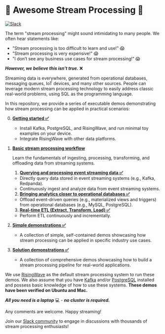 
# :school: Awesome Stream Processing :school:

<div>
  <a
    href="https://risingwave.com/slack"
    target="_blank"
  >
    <img alt="Slack" src="https://badgen.net/badge/Slack/Join%20RisingWave/0abd59?icon=slack" />
  </a>
</div>


The term "stream processing" might sound intimidating to many people. We often hear statements like:

- "Stream processing is too difficult to learn and use!" 😱
- "Stream processing is very expensive!" 😱
- "I don’t see any business use cases for stream processing!" 😱

_**However, we believe this isn't true.**_ ❌


Streaming data is everywhere, generated from operational databases, messaging queues, IoT devices, and many other sources. People can leverage modern stream processing technology to easily address classic real-world problems, using SQL as the programming language.

In this repository, we provide a series of executable demos demonstrating how stream processing can be applied in practical scenarios:

0. [**Getting started ✅**](00-get-started/)
    * Install Kafka, PostgreSQL, and RisingWave, and run minimal toy examples on your device.
    * Integrate RisingWave with other data platforms.
1. [**Basic stream processing workflow**](01-basic-streaming-workflow)

    Learn the fundamentals of ingesting, processing, transforming, and offloading data from streaming systems.
    1. [**Querying and processing event streaming data ✅**](/01-basic-streaming-workflow/01-query-process-streaming-data/)
      * Directly query data stored in event streaming systems (e.g., Kafka, Redpanda).
      * Continuously ingest and analyze data from event streaming systems.
    2. [**Bringing analytics closer to operational databases ✅**](/01-basic-streaming-workflow/02-bring-analytics-closer-to-odb/)
      * Offload event-driven queries (e.g., materialized views and triggers) from operational databases (e.g., MySQL, PostgreSQL).
    3. [**Real-time ETL (Extract, Transform, Load) ✅**](/01-basic-streaming-workflow/03-real-time-etl/)
      * Perform ETL continuously and incrementally.
2. [**Simple demonstrations ✅**](02-simple-demos/)
   * A collection of simple, self-contained demos showcasing how stream processing can be applied in specific industry use cases.
3. [**Solution demonstrations ✅**](03-solution-demos/)
   * A collection of comprehensive demos showcasing how to build a stream processing pipeline for real-world applications.


We use [RisingWave](https://github.com/risingwavelabs/risingwave) as the default stream processing system to run these demos. We also assume that you have [Kafka](https://kafka.apache.org/) and/or [PostgreSQL](https://www.postgresql.org/) installed and possess basic knowledge of how to use these systems. **These demos have been verified on Ubuntu and Mac.**

_**All you need is a laptop**_ 💻 - _**no cluster is required.**_

Any comments are welcome. Happy streaming!

Join our [Slack community](https://www.risingwave.com/slack) to engage in discussions with thousands of stream processing enthusiasts!
